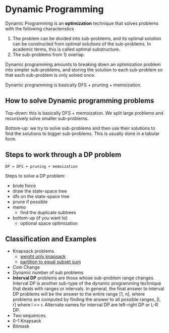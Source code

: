 # Dynamic Programming

Dynamic Programming is an **optimization** technique that solves problems with the following characteristics

1. The problem can be divided into sub-problems, and its optimal solution can be constructed from optimal solutions of
   the sub-problems. In academic terms, this is called optimal substructure.
2. The sub-problems from 1) overlap.

Dynamic programming amounts to breaking down an optimization problem into simpler sub-problems, and storing the solution
to each sub-problem so that each sub-problem is only solved once.

Dynamic programming is basically DFS + pruning + memoization.

## How to solve Dynamic programming problems

Top-down: this is basically DFS + memoization. We split large problems and recursively solve smaller sub-problems.

Bottom-up: we try to solve sub-problems and then use their solutions to find the solutions to bigger sub-problems. This
is usually done in a tabular form.

## Steps to work through a DP problem

```
DP = DFS + pruning + memoization
```

Steps to solve a DP problem:

- brute force
- draw the state-space tree
- dfs on the state-space tree
- prune if possible
- memo
    - find the duplicate subtrees
- bottom-up (if you want to)
    - optional space optimization

## Classification and Examples

- Knapsack problems
    - [weight only knapsack](https://github.com/gautham18113/AlgorithmsJava/blob/df9f79a56f9a8eda25d97d75bdc4830872ac75e4/src/main/java/solver/impl/dp/KnapsackWeightOnlyBottomUpSolver.java#L18-L18)
    - [partition to equal subset sum](https://github.com/gautham18113/AlgorithmsJava/blob/f1f3a9365c7d1ee5ae1fa9c1903105fe69abb018/src/main/java/solver/impl/dp/PartitionTwoEqualSumSubsetsTopDownSolver.java#L22-L22)
- Coin Change
- Dynamic number of sub problems
- **Interval DP** problems are those whose sub-problem range changes. Interval DP is another sub-type of the dynamic
  programming technique that deals with ranges or intervals. In general, the final answer to interval DP problems will
  be the answer to the entire range [1, n], where problems are computed by finding the answer to all possible
  ranges, [l, r] where l <= r. Alternate names for interval DP are left-right DP or L-R DP.
- Two sequences
- 0-1 Knapsack
- Bitmask